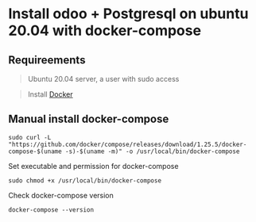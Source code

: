 # Install odoo + Postgresql on ubuntu 20.04 with docker-compose
## Requireements
> Ubuntu 20.04 server, a user with sudo access

> Install [Docker](https://docs.docker.com/get-docker/)

## Manual install docker-compose

```
sudo curl -L "https://github.com/docker/compose/releases/download/1.25.5/docker-compose-$(uname -s)-$(uname -m)" -o /usr/local/bin/docker-compose
```
Set executable and permission for docker-compose
```
sudo chmod +x /usr/local/bin/docker-compose
```
Check docker-compose version
```
docker-compose --version
```




